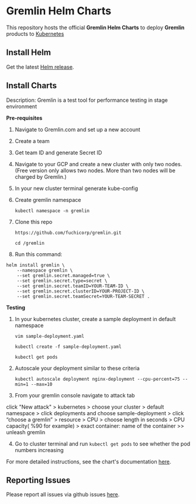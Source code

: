 # Gremlin Helm Charts

This repository hosts the official **Gremlin Helm Charts** to deploy **Gremlin** products to [Kubernetes](https://kubernetes.io/)

## Install Helm

Get the latest [Helm release](https://github.com/kubernetes/helm#install).

## Install Charts

Description: Gremlin is a test tool for performance testing in stage environment

**Pre-requisites**

1. Navigate to Gremlin.com and set up a new account

2. Create a team

3. Get team ID and generate Secret ID

4. Navigate to your GCP and create a new cluster with only two nodes. (Free version only allows two nodes. More than two nodes will be charged by Gremlin.)

5. In your new cluster terminal generate kube-config

6. Create gremlin namespace 

	```kubectl namespace -n gremlin```

7. Clone this repo

	```https://github.com/fuchicorp/gremlin.git```

	```cd /gremlin```

8. Run this command:

```
helm install gremlin \
    --namespace gremlin \
    --set gremlin.secret.managed=true \
    --set gremlin.secret.type=secret \
    --set gremlin.secret.teamID=YOUR-TEAM-ID \
    --set gremlin.secret.clusterID=YOUR-PROJECT-ID \
    --set gremlin.secret.teamSecret=YOUR-TEAM-SECRET .
```

**Testing**


1. In your kubernetes cluster, create a sample deployment in default namespace

	```vim sample-deployment.yaml```
	
	```kubectl create -f sample-deployment.yaml```
	
	```kubectl get pods```

2. Autoscale your deployment similar to these criteria

	```kubectl autoscale deployment nginx-deployment --cpu-percent=75 --min=1 --max=10```

3. From your gremlin console navigate to attack tab

click "New attack" > kubernetes > choose your cluster > default namespace > click deployments and choose sample-deployment > click “choose a gremlin” > resource > CPU > choose length in seconds > CPU capacity( %90 for example) > exact container: name of the container >> unleash gremlin

4. Go to cluster terminal and run ```kubectl get pods``` to see whether the pod numbers increasing


For more detailed instructions, see the chart's documentation [here](https://github.com/gremlin/helm/blob/master/gremlin/README.md).

## Reporting Issues



Please report all issues via github issues [here](https://github.com/gremlin/helm/issues).
